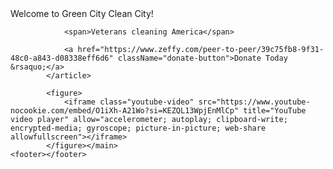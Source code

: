 <DOCTYPE html>
<html lang="en">
<head>
    <title>Green City Clean City</title>
    <link rel="icon" sizes="192x192" href="https://static.wixstatic.com/media/85f4c3_5818a5fa61c340748c2b1a52a82b96ba%7Emv2.png/v1/fill/w_192%2Ch_192%2Clg_1%2Cusm_0.66_1.00_0.01/85f4c3_5818a5fa61c340748c2b1a52a82b96ba%7Emv2.png" type="image/png"/>
    <link rel="shortcut icon" href="https://static.wixstatic.com/media/85f4c3_5818a5fa61c340748c2b1a52a82b96ba%7Emv2.png/v1/fill/w_32%2Ch_32%2Clg_1%2Cusm_0.66_1.00_0.01/85f4c3_5818a5fa61c340748c2b1a52a82b96ba%7Emv2.png" type="image/png"/>

</head>
<body>
    <header></header>
    <main>
    <article class="hero">
                <div class="flex">
                    <span>Welcome to</span>
                    <span>Green City</span>
                    <span>Clean City!</span>
                </div>

                <span>Veterans cleaning America</span>

                <a href="https://www.zeffy.com/peer-to-peer/39c75fb8-9f31-48c0-a843-d08338eff6d6" className="donate-button">Donate Today &rsaquo;</a>
            </article>

            <figure>
                <iframe class="youtube-video" src="https://www.youtube-nocookie.com/embed/O1iXh-A21Wo?si=KEZQL13WpjEnMlCp" title="YouTube video player" allow="accelerometer; autoplay; clipboard-write; encrypted-media; gyroscope; picture-in-picture; web-share allowfullscreen"></iframe>
            </figure></main>
    <footer></footer>
</body>
</html>
